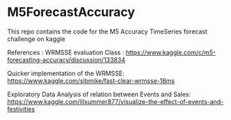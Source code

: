 # M5ForecastAccuracy
This repo contains the code for the M5 Accuracy TimeSeries forecast challenge on kaggle



References :
WRMSSE evaluation Class :
https://www.kaggle.com/c/m5-forecasting-accuracy/discussion/133834

Quicker implementation of the WRMSSE:
https://www.kaggle.com/sibmike/fast-clear-wrmsse-18ms

Exploratory Data Analysis of relation between Events and Sales:
https://www.kaggle.com/lilsummer877/visualize-the-effect-of-events-and-festivities
